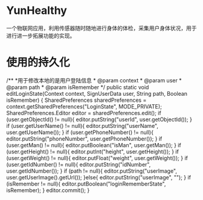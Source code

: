 # YunHealthy
一个物联网应用，利用传感器随时随地进行身体的体检，采集用户身体状况，用于进行进一步拓展功能的实现。
# 使用的持久化
 /**
     *用于修改本地的是用户登陆信息
     * @param context
     * @param user
     * @param path
     * @param isRemember
     */
    public static void editLoginState(Context context,
                                      SignUserData user,
                                      String path,
                                      Boolean isRemember) {
        SharedPreferences sharedPreferences = context.getSharedPreferences("LoginState", MODE_PRIVATE);
        SharedPreferences.Editor editor = sharedPreferences.edit();
        if (user.getObjectId() != null){
            editor.putString("userId", user.getObjectId());
        }
        if (user.getUserName() != null){
            editor.putString("userName", user.getUserName());
        }
        if (user.getPhoneNumber() != null){
            editor.putString("phoneNumber", user.getPhoneNumber());
        }
        if (user.getMan() != null){
            editor.putBoolean("isMan", user.getMan());
        }
        if (user.getHeight() != null){
            editor.putInt("height", user.getHeight());
        }
        if (user.getWeight() != null){
            editor.putFloat("weight", user.getWeight());
        }
        if (user.getIdNumber() != null){
            editor.putString("idNumber", user.getIdNumber());
        }
        if (path != null){
            editor.putString("userImage", user.getUserImage().getUrl());
        }else{
            editor.putString("userImage", "");
        }
        if (isRemember != null){
            editor.putBoolean("loginRememberState", isRemember);
        }
        editor.commit();
    }